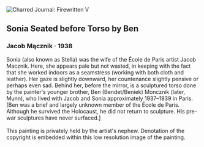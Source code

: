 <div class="artwork-of-the-day">
  <div class="container">
    <div class="img-wrapper">
      <img
        src="https://uploads7.wikiart.org/00437/images/jacob-macznik/sonia-seated-before-torso-by-ben.jpg!Large.jpg"
        alt="Charred Journal: Firewritten V" />
    </div>
    <div class="artwork-detail">
      <div class="artwork-origin"> 
        <h2 class="artwork-name">Sonia Seated before Torso by Ben</h2>
        <h3 class="artist">
          Jacob Mącznik
                    ·  1938
        </h3>
      </div>
      <p class="description">
        <span class="artwork-description-text ng-binding" ng-bind-html="viewModel.ArtworkOfTheDay.Description | unsafe">Sonia (also known as Stella) was the wife of the École de Paris artist Jacob Macznik.  Here, she appears pale but not wasted, in keeping with the fact that she worked indoors as a seamstress (working with both cloth and leather).  Her gaze is slightly downward, her countenance slightly pensive or perhaps even sad.  Behind her, before the mirror, is a sculptured torso done by the painter's younger brother, Ben (Bendet/Beniek) Moncznik (later, Munn), who lived with Jacob and Sonia approximately 1937–1939 in Paris.  [Ben was a brief and largely unknown member of the École de Paris.  Although he survived the Holocaust, he did not return to sculpture.  His pre-war sculptures have never surfaced.]<br><br>This painting is privately held by the artist's nephew.  Denotation of the copyright is embedded within this low resolution image of the painting.</span>
                        <div class="text-shadow-container" ng-show="showShadow" style=""></div>
      </p>
    </div>
  </div>

</div>
